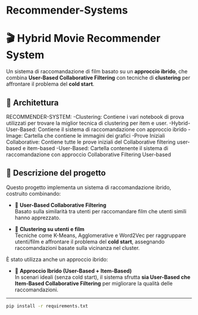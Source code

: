# Recommender-Systems

# 🎬 Hybrid Movie Recommender System

Un sistema di raccomandazione di film basato su un **approccio ibrido**, che combina **User-Based Collaborative Filtering** con tecniche di **clustering** per affrontare il problema del **cold start**.

## 🧱 Architettura

RECOMMENDER-SYSTEM:
-Clustering: Contiene i vari notebook di prova utilizzati per trovare la miglior tecnica di clustering per item e user.
-Hybrid-User-Based: Contiene il sistema di raccomandazione con approccio ibrido
-Image: Cartella che contiene le immagini dei grafici
-Prove Iniziali Collaborative: Contiene tutte le prove iniziali del Collaborative filtering user-based e item-based
-User-Based: Cartella contenente il sistema di raccomandazione con approccio Collaborative Filtering User-based

## 🧠 Descrizione del progetto

Questo progetto implementa un sistema di raccomandazione ibrido, costruito combinando:

- 📌 **User-Based Collaborative Filtering**  
  Basato sulla similarità tra utenti per raccomandare film che utenti simili hanno apprezzato.
  
- 📌 **Clustering su utenti e film**  
  Tecniche come K-Means, Agglomerative e Word2Vec per raggruppare utenti/film e affrontare il problema del **cold start**, assegnando raccomandazioni basate sulla vicinanza nel cluster.

È stato utilizza anche un approccio ibrido:

- 🔀 **Approccio Ibrido (User-Based + Item-Based)**  
  In scenari ideali (senza cold start), il sistema sfrutta **sia User-Based che Item-Based Collaborative Filtering** per migliorare la qualità delle raccomandazioni.
  
---

```bash
pip install -r requirements.txt
